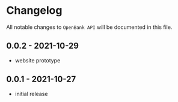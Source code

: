 # Changelog

All notable changes to `OpenBank API` will be documented in this file.

## 0.0.2 - 2021-10-29

- website prototype

## 0.0.1 - 2021-10-27

- initial release